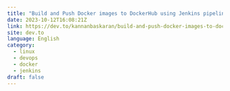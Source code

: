 ```yaml
---
title: "Build and Push Docker images to DockerHub using Jenkins pipeline"
date: 2023-10-12T16:08:21Z
link: https://dev.to/kannanbaskaran/build-and-push-docker-images-to-dockerhub-using-jenkins-pipeline-54ec?utm_medium=RSS&utm_source=news.12bit.vn
site: dev.to
language: English
category:
  - linux
  - devops
  - docker
  - jenkins
draft: false
---
```

